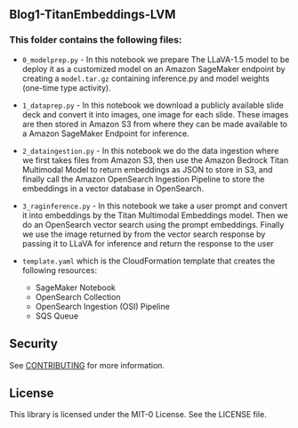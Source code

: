 ## Blog1-TitanEmbeddings-LVM
### This folder contains the following files:

* `0_modelprep.py` - In this notebook we prepare The LLaVA-1.5 model to be deploy it as a customized model on an Amazon SageMaker endpoint by creating a `model.tar.gz` containing inference.py and model weights (one-time type activity).
* `1_dataprep.py` - In this notebook we download a publicly available slide deck and convert it into images, one image for each slide. These images are then stored in Amazon S3 from where they can be made available to a Amazon SageMaker Endpoint for inference.
* `2_dataingestion.py` - In this notebook we do the data ingestion where we first takes files from Amazon S3, then use the Amazon Bedrock Titan Multimodal Model to return embeddings as JSON to store in S3, and finally call the Amazon OpenSearch Ingestion Pipeline to store the embeddings in a vector database in OpenSearch. 
* `3_raginference.py` - In this notebook we take a user prompt and convert it into embeddings by the Titan Multimodal Embeddings model. Then we do an OpenSearch vector search using the prompt embeddings. Finally we use the image returned by from the vector search response by passing it to LLaVA for inference and return the response to the user

* `template.yaml` which is the CloudFormation template that creates the following resources:
  * SageMaker Notebook
  * OpenSearch Collection
  * OpenSearch Ingestion (OSI) Pipeline
  * SQS Queue

## Security

See [CONTRIBUTING](CONTRIBUTING.md#security-issue-notifications) for more information.

## License

This library is licensed under the MIT-0 License. See the LICENSE file.

